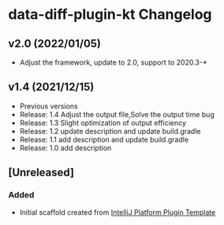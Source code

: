 <!-- Keep a Changelog guide -> https://keepachangelog.com -->

# data-diff-plugin-kt Changelog

## v2.0 (2022/01/05)
- Adjust the framework, update to 2.0, support to 2020.3-*

## v1.4 (2021/12/15)
- Previous versions
- Release: 1.4 Adjust the output file,Solve the output time bug
- Release: 1.3 Slight optimization of output efficiency
- Release: 1.2 update description and update build.gradle
- Release: 1.1 add description and update build.gradle
- Release: 1.0 add description


## [Unreleased]
### Added
- Initial scaffold created from [IntelliJ Platform Plugin Template](https://github.com/JetBrains/intellij-platform-plugin-template)